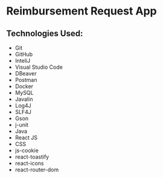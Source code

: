 # Reimbursement Request App

## Technologies Used:
- Git
- GitHub
- InteliJ
- Visual Studio Code
- DBeaver
- Postman
- Docker
- MySQL
- Javalin
- Log4J
- SLF4J
- Gson
- j-unit
- Java
- React JS
- CSS
- js-cookie
- react-toastify
- react-icons
- react-router-dom


